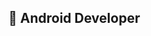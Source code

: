 🌱  Android Developer
-

<!---
Kartik-Ak/Kartik-Ak is a ✨ special ✨ repository because its `README.md` (this file) appears on your GitHub profile.
You can click the Preview link to take a look at your changes.
--->
